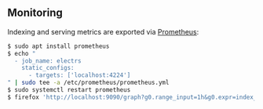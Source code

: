 ## Monitoring

Indexing and serving metrics are exported via [Prometheus](https://github.com/pingcap/rust-prometheus):

```bash
$ sudo apt install prometheus
$ echo "
  - job_name: electrs
    static_configs:
      - targets: ['localhost:4224']
" | sudo tee -a /etc/prometheus/prometheus.yml
$ sudo systemctl restart prometheus
$ firefox 'http://localhost:9090/graph?g0.range_input=1h&g0.expr=index_height&g0.tab=0'
```
